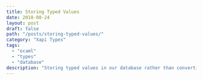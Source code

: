 ```yaml
---
title: Storing Typed Values
date: 2018-08-24
layout: post
draft: false
path: "/posts/storing-typed-values/"
category: "Xapi Types"
tags:
  - "ocaml"
  - "types"
  - "database"
description: "Storing typed values in our database rather than converting to untyped JSON"
---
```



```
